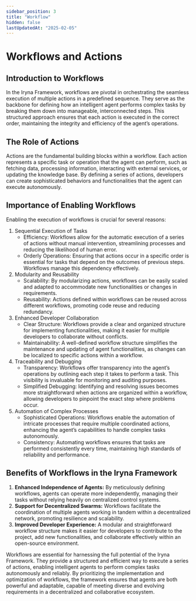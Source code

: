 ```yaml
---
sidebar_position: 3
title: "Workflow"
hidden: false
lastUpdatedAt: "2025-02-05"
---
```




# Workflows and Actions

## Introduction to Workflows

In the Iryna Framework, workflows are pivotal in orchestrating the seamless execution of multiple actions in a predefined sequence. They serve as the backbone for defining how an intelligent agent performs complex tasks by breaking them down into manageable, interconnected steps. This structured approach ensures that each action is executed in the correct order, maintaining the integrity and efficiency of the agent’s operations.

## The Role of Actions

Actions are the fundamental building blocks within a workflow. Each action represents a specific task or operation that the agent can perform, such as fetching data, processing information, interacting with external services, or updating the knowledge base. By defining a series of actions, developers can create sophisticated behaviors and functionalities that the agent can execute autonomously.

## Importance of Enabling Workflows

Enabling the execution of workflows is crucial for several reasons:

1. Sequential Execution of Tasks
   - Efficiency: Workflows allow for the automatic execution of a series of actions without manual intervention, streamlining processes and reducing the likelihood of human error.
   - Orderly Operations: Ensuring that actions occur in a specific order is essential for tasks that depend on the outcomes of previous steps. Workflows manage this dependency effectively.
2. Modularity and Reusability
   - Scalability: By modularizing actions, workflows can be easily scaled and adapted to accommodate new functionalities or changes in requirements.
   - Reusability: Actions defined within workflows can be reused across different workflows, promoting code reuse and reducing redundancy.
3. Enhanced Developer Collaboration
   - Clear Structure: Workflows provide a clear and organized structure for implementing functionalities, making it easier for multiple developers to collaborate without conflicts.
   - Maintainability: A well-defined workflow structure simplifies the maintenance and updating of agent functionalities, as changes can be localized to specific actions within a workflow.
4. Traceability and Debugging
   - Transparency: Workflows offer transparency into the agent’s operations by outlining each step it takes to perform a task. This visibility is invaluable for monitoring and auditing purposes.
   - Simplified Debugging: Identifying and resolving issues becomes more straightforward when actions are organized within a workflow, allowing developers to pinpoint the exact step where problems occur.
5. Automation of Complex Processes
   - Sophisticated Operations: Workflows enable the automation of intricate processes that require multiple coordinated actions, enhancing the agent’s capabilities to handle complex tasks autonomously.
   - Consistency: Automating workflows ensures that tasks are performed consistently every time, maintaining high standards of reliability and performance.

## Benefits of Workflows in the Iryna Framework

1. **Enhanced Independence of Agents:**
   By meticulously defining workflows, agents can operate more independently, managing their tasks without relying heavily on centralized control systems.
2. **Support for Decentralized Swarms:**
   Workflows facilitate the coordination of multiple agents working in tandem within a decentralized network, promoting resilience and scalability.
3. **Improved Developer Experience:**
   A modular and straightforward workflow structure makes it easier for developers to contribute to the project, add new functionalities, and collaborate effectively within an open-source environment.


Workflows are essential for harnessing the full potential of the Iryna Framework. They provide a structured and efficient way to execute a series of actions, enabling intelligent agents to perform complex tasks autonomously and reliably. By prioritizing the implementation and optimization of workflows, the framework ensures that agents are both powerful and adaptable, capable of meeting diverse and evolving requirements in a decentralized and collaborative ecosystem.